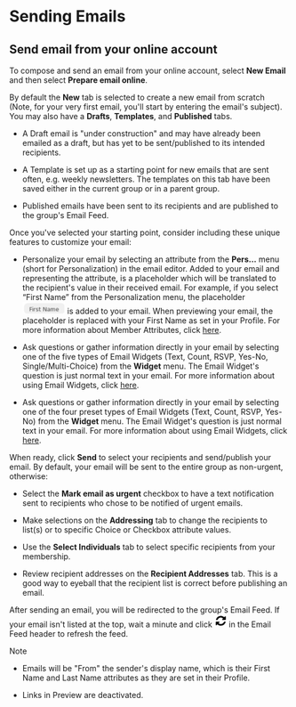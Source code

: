 # Sending Emails

<span id="gv-3send-1sendOnline"></span>
## Send email from your online account

To compose and send an email from your online account, select **New
Email** and then select **Prepare email online**.

By default the **New** tab is selected to create a new email from
scratch (Note, for your very first email, you'll start by entering the
email's subject).  You may also have a **Drafts**, **Templates**,
and **Published** tabs.  

* A Draft email is "under construction" and may have already been emailed as a
draft, but has yet to be sent/published to its intended recipients.  

* A Template is set up as a starting point for new emails that are sent often, e.g. weekly newsletters.  The templates on this tab
have been saved either in the current group or in a parent group.  

* Published emails have been sent to its recipients and are published to the group's Email Feed.

Once you've selected your starting point, consider including these unique
features to customize your email:

* Personalize your email by selecting an attribute from the **Pers…** menu (short for
Personalization) in the email editor.  Added to your email and representing the attribute, is a placeholder which will be translated to the recipient's value in their received email. 
For example, if you select “First Name” from the Personalization menu, the placeholder <img src="/docimages/FirstName_attribute.png" height="22">
is added to your email.  When previewing your email, the placeholder 
is replaced with your First Name as set in your Profile.
For more information about Member Attributes, click 
[here](/2-members/4-membersAttributes.md?[LINK-QARGS-DOC]#gv-2members-4membersattributes).

<span class="sub g4s">

* Ask questions or gather information directly in your email by selecting one of the 
five types of Email Widgets (Text, Count, RSVP, Yes-No,
Single/Multi-Choice) from the **Widget** menu.  The Email Widget's question is just 
normal text in your email.  For more information about using Email Widgets,
click [here](/5-widgets/1-ewIntro.md?[LINK-QARGS-DOC]#gv-5widgets-1ewIntro).

</span> <!-- sub g4s -->

<span class="free">
  
* Ask questions or gather information directly in your email by selecting one of the four preset types of Email Widgets (Text, Count, RSVP, Yes-No) from the **Widget** menu.  The Email Widget's question is just normal text in your email.  For more information about using Email Widgets, click [here](/5-widgets/1-ewIntro.md?[LINK-QARGS-DOC]#gv-5widgets-1ewIntro).
  
</span> <!-- free -->

When ready, click **Send** to select your recipients and send/publish your email.  By default, your email will be sent to the entire group as non-urgent, otherwise:

* Select the **Mark email as urgent** checkbox to
have a text notification sent to recipients who chose to
be notified of urgent emails.

* Make selections on the **Addressing** tab to change the recipients
to list(s) or to specific Choice or Checkbox attribute values. 

* Use the **Select Individuals** tab to select specific recipients from your membership.

* Review recipient addresses on the **Recipient Addresses** tab.  This is a good way to eyeball that the recipient list is correct
before publishing an email.

After sending an email, you will be redirected to the group's Email
Feed.  If your email isn't listed at the top, wait a minute and click <img src="/docimages/refresh-feed-icon.png" width="22"> in the Email Feed header to 
refresh the feed.

Note

* Emails will be "From" the sender's display name, which is their First Name and Last Name attributes as they are set in their Profile.

* Links in Preview are deactivated.
